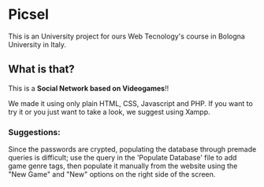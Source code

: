 # Picsel

This is an University project for ours Web Tecnology's course in Bologna University in Italy.

## What is that?

This is a **Social Network based on Videogames**!!

We made it using only plain HTML, CSS, Javascript and PHP. If you want to try it or you just want to take a look, we suggest using Xampp.

### Suggestions:

Since the passwords are crypted, populating the database through premade queries is difficult; use the query in the 'Populate Database' file to add game genre tags, then populate it manually from the website using the "New Game" and "New" options on the right side of the screen.
